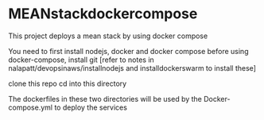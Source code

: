 # MEANstackdockercompose

This project deploys a mean stack by using docker compose

You need to first install nodejs, docker and docker compose before using docker-compose, install git [refer to notes in nalapatt/devopsinaws/installnodejs and installdockerswarm to install these]

clone this repo
cd into this directory 

The dockerfiles in these two directories will be used by the Docker-compose.yml to deploy the services
